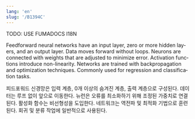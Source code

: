 ```yaml
---
lang: 'en'
slug: '/B1394C'
---
```



TODO: USE FUMADOCS I18N

<div lang='en-US'>

Feedforward neural networks have an input layer, zero or more hidden layers, and an output layer. Data moves forward without loops. Neurons are connected with weights that are adjusted to minimize error. Activation functions introduce non-linearity. Networks are trained with backpropagation and optimization techniques. Commonly used for regression and classification tasks.

</div>


<div lang='ko-KR'>

피드포워드 신경망은 입력 계층, 0개 이상의 숨겨진 계층, 출력 계층으로 구성된다. 데이터는 루프 없이 앞으로 이동한다. 뉴런은 오류를 최소화하기 위해 조정된 가중치로 연결된다. 활성화 함수는 비선형성을 도입한다. 네트워크는 역전파 및 최적화 기법으로 훈련된다. 회귀 및 분류 작업에 일반적으로 사용된다.

</div>

